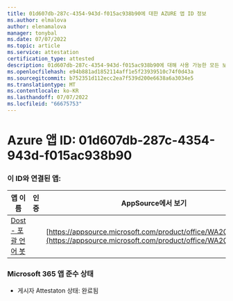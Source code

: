 ```yaml
---
title: 01d607db-287c-4354-943d-f015ac938b90에 대한 AZURE 앱 ID 정보
ms.author: elmalova
author: elenamalova
manager: tonybal
ms.date: 07/07/2022
ms.topic: article
ms.service: attestation
certification_type: attested
description: 01d607db-287c-4354-943d-f015ac938b90에 대해 사용 가능한 모든 보안 및 규정 준수 정보입니다.
ms.openlocfilehash: e94b881ad1852114aff1e5f23939510c74f0d43a
ms.sourcegitcommit: b752351d112ecc2ea7f539d200e6638a6a3034e5
ms.translationtype: MT
ms.contentlocale: ko-KR
ms.lasthandoff: 07/07/2022
ms.locfileid: "66675753"
---
```

# <a name="azure-app-id-01d607db-287c-4354-943d-f015ac938b90"></a>Azure 앱 ID: 01d607db-287c-4354-943d-f015ac938b90


### <a name="apps-associated-with-this-id"></a>이 ID와 연결된 앱:
| **앱 이름** | **인증** | **AppSource에서 보기** |
|--------------|---------------|-----------------------|
| [Dost - 포괄 언어 봇](../forward/WA200004214.md) |  | [https://appsource.microsoft.com/product/office/WA200004214](https://appsource.microsoft.com/product/office/WA200004214) |

### <a name="microsoft-365-app-compliance-status"></a>Microsoft 365 앱 준수 상태
- 게시자 Attestaton 상태: 완료됨
